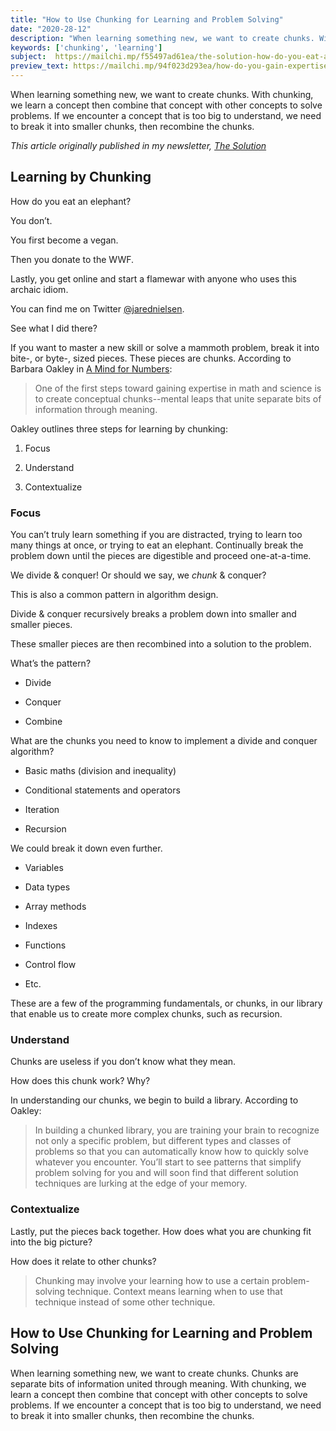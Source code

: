 ```yaml
---
title: "How to Use Chunking for Learning and Problem Solving"
date: "2020-28-12"
description: "When learning something new, we want to create chunks. With chunking, we learn a concept then combine concepts to solve problems. If we encounter a concept that is too big to understand, we need to break it into smaller chunks, then recombine the chunks."
keywords: ['chunking', 'learning']
subject:  https://mailchi.mp/f55497ad61ea/the-solution-how-do-you-eat-an-algorithm
preview_text: https://mailchi.mp/94f023d293ea/how-do-you-gain-expertise
---
```


When learning something new, we want to create chunks. With chunking, we learn a concept then combine that concept with other concepts to solve problems. If we encounter a concept that is too big to understand, we need to break it into smaller chunks, then recombine the chunks. 

_This article originally published in my newsletter, [The Solution](http://eepurl.com/cP8CMn)_


## Learning by Chunking

How do you eat an elephant? 

You don’t. 

You first become a vegan.

Then you donate to the WWF. 

Lastly, you get online and start a flamewar with anyone who uses this archaic idiom.

You can find me on Twitter [@jarednielsen](https://twitter.com/jarednielsen).

See what I did there? 

If you want to master a new skill or solve a mammoth problem, break it into bite-, or byte-, sized pieces. These pieces are chunks. According to Barbara Oakley in [A Mind for Numbers](https://amzn.to/2UWpClG): 

> One of the first steps toward gaining expertise in math and science is to create conceptual chunks--mental leaps that unite separate bits of information through meaning.

Oakley outlines three steps for learning by chunking:

1. Focus

2. Understand

3. Contextualize

### Focus

You can’t truly learn something if you are distracted, trying to learn too many things at once, or trying to eat an elephant. Continually break the problem down until the pieces are digestible and proceed one-at-a-time.

We divide & conquer! Or should we say, we _chunk_ & conquer?

This is also a common pattern in algorithm design. 

Divide & conquer recursively breaks a problem down into smaller and smaller pieces. 

These smaller pieces are then recombined into a solution to the problem. 

What’s the pattern?

* Divide

* Conquer

* Combine

What are the chunks you need to know to implement a divide and conquer algorithm?

* Basic maths (division and inequality)

* Conditional statements and operators

* Iteration

* Recursion

We could break it down even further.

* Variables

* Data types

* Array methods

* Indexes

* Functions

* Control flow

* Etc.

These are a few of the programming fundamentals, or chunks, in our library that enable us to create more complex chunks, such as recursion.

### Understand

Chunks are useless if you don’t know what they mean. 

How does this chunk work? Why?

In understanding our chunks, we begin to build a library. According to Oakley:

> In building a chunked library, you are training your brain to recognize not only a specific problem, but different types and classes of problems so that you can automatically know how to quickly solve whatever you encounter. You’ll start to see patterns that simplify problem solving for you and will soon find that different solution techniques are lurking at the edge of your memory. 

### Contextualize

Lastly, put the pieces back together. How does what you are chunking fit into the big picture? 

How does it relate to other chunks? 

> Chunking may involve your learning how to use a certain problem-solving technique. Context means learning when to use that technique instead of some other technique.


## How to Use Chunking for Learning and Problem Solving

When learning something new, we want to create chunks. Chunks are separate bits of information united through meaning. With chunking, we learn a concept then combine that concept with other concepts to solve problems. If we encounter a concept that is too big to understand, we need to break it into smaller chunks, then recombine the chunks. 

 

